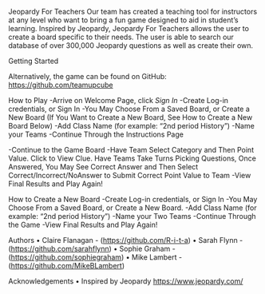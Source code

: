 Jeopardy For Teachers
Our team has created a teaching tool for instructors at any level who want to bring a fun game designed to aid in student’s learning. Inspired by Jeopardy, Jeopardy For Teachers allows the user to create a board specific to their needs. The user is able to search our database of over 300,000 Jeopardy questions as well as create their own. 

Getting Started
<!-- Jeopardy For Teachers via Heroku can be found here:  LINK!!!!!!! -->
Alternatively, the game can be found on GitHub:  https://github.com/teamupcube

How to Play
	-Arrive on Welcome Page, click *Sign In*
	-Create Log-in credentials, or Sign In
	-You May Choose From a Saved Board, or Create a New Board (If You Want to Create a New Board,   See How to Create a New Board Below)
	-Add Class Name (for example: “2nd period History”)
	-Name your Teams
	-Continue Through the Instructions Page	
  <!-- -Assign Which Team Takes the First Turn -->
  -Continue to the Game Board
  -Have Team Select Category and Then Point Value. Click to View Clue. Have Teams Take Turns      Picking Questions, Once Answered, You May See Correct Answer and Then Select                   Correct/Incorrect/NoAnswer to Submit Correct Point Value to Team 
	-View Final Results and Play Again!

How to Create a New Board
	-Create Log-in credentials, or Sign In
	-You May Choose From a Saved Board, or Create a New Board. 
	-Add Class Name (for example: “2nd period History”)
	-Name your Two Teams
	-Continue Through the Game
	-View Final Results and Play Again!

Authors
	•	Claire Flanagan - (https://github.com/R-i-t-a)
	•	Sarah Flynn - (https://github.com/sarahflynn)
	•	Sophie Graham - (https://github.com/sophiegraham)
	•	Mike Lambert - (https://github.com/MikeBLambert)

Acknowledgements
	•	Inspired by Jeopardy https://www.jeopardy.com/

